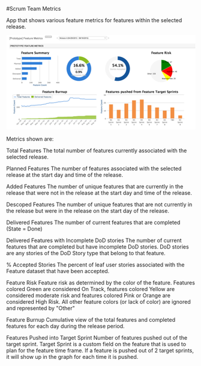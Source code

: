 #Scrum Team Metrics

App that shows various feature metrics for features within the selected release.  

![Screenshot](/images/scrum-team-metrics.png)

Metrics shown are:

Total Features
The total number of features currently associated with the selected release.  

Planned Features
The number of features associated with the selected release at the start day and time of the release.  

Added Features
The number of unique features that are currently in the release that were not in the release at the start day and time of the release.  

Descoped Features
The number of unique features that are not currently in the release but were in the release on the start day of the release.  

Delivered Features
The number of current features that are completed (State = Done)

Delivered Features with Incomplete DoD stories
The number of current features that are completed but have incomplete DoD stories.  DoD stories are any stories of the DoD Story type that belong to that feature.  

% Accepted Stories
The percent of leaf user stories associated with the Feature dataset that have been accepted.  

Feature Risk
Feature risk as determined by the color of the feature.  Features colored Green are considered On Track, features colored Yellow are considered moderate risk and features colored Pink or Orange are considered High Risk.  All other feature colors (or lack of color) are ignored and represented by "Other"

Feature Burnup
Cumulative view of the total features and completed features for each day during the release period.   

Features Pushed into Target Sprint
Number of features pushed out of the target sprint.  Target Sprint is a custom field on the feature that is used to plan for the feature time frame.
If a feature is pushed out of 2 target sprints, it will show up in the graph for each time it is pushed.  

